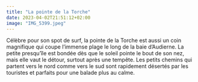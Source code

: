 ```yaml
---
title: "La pointe de la Torche"
date: 2023-04-02T21:51:12+02:00
image: "IMG_5399.jpeg"
---
```


Célèbre pour son spot de surf, la pointe de la Torche est aussi un coin magnifique qui coupe l’immense plage le long de la baie d’Audierne. La petite presqu’île est bondée dès que le soleil pointe le bout de son nez, mais elle vaut le détour, surtout après une tempête. Les petits chemins qui partent vers le nord comme vers le sud sont rapidement désertés par les touristes et parfaits pour une balade plus au calme. 
